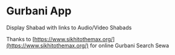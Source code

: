 # Gurbani App
Display Shabad with links to Audio/Video Shabads

Thanks to [https://www.sikhitothemax.org/](https://www.sikhitothemax.org/) for online Gurbani Search Sewa
